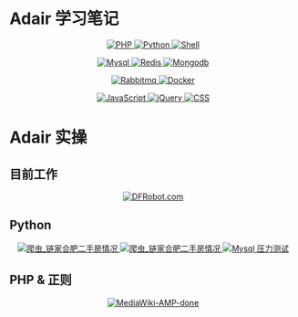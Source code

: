# Adair 学习笔记

<p align="center">
  <a href="https://github.com/guiyi/Adair-Study-notes/tree/master/PHP">
    <img src="https://img.shields.io/badge/PHP-done-brightgreen.svg" alt="PHP">
  </a>
  <a href="https://github.com/guiyi/python">
    <img src="https://img.shields.io/badge/Python-doing-blue.svg" alt="Python">
  </a>
  
  <a href="https://github.com/guiyi/shell">
    <img src="https://img.shields.io/badge/Shell-doing-blue.svg" alt="Shell">
  </a>
  
  
</p>
  
<p align="center">
  <a href="https://github.com/guiyi/database">
    <img src="https://img.shields.io/badge/Mysql-doing-blue.svg" alt="Mysql">
  </a>
  <a href="https://github.com/guiyi/PHP/tree/master/Redis">
    <img src="https://img.shields.io/badge/Redis-doing-blue.svg" alt="Redis">
  </a>
  <a href="https://github.com/guiyi/PHP/tree/master/mongodb">
    <img src="https://img.shields.io/badge/Mongodb-doing-blue.svg" alt="Mongodb">
  </a>
</p>
<p align="center">
  <a href="https://github.com/guiyi/PHP/tree/master/rabbitmq">
    <img src="https://img.shields.io/badge/Rabbitmq-doing-blue.svg" alt="Rabbitmq">
  </a>
  <a href="https://github.com/guiyi/PHP/tree/master/Docker">
    <img src="https://img.shields.io/badge/Docker-done-brightgreen.svg" alt="Docker">
  </a>
</p>
<p align="center">
  <a href="https://github.com/guiyi/Js">
    <img src="https://img.shields.io/badge/JavaScript-doing-blue.svg" alt="JavaScript">
  </a>
  <a href="https://github.com/guiyi/PHP/tree/master/jQuery">
    <img src="https://img.shields.io/badge/jQuery-doing-blue.svg" alt="jQuery">
  </a>
  <a href="https://github.com/guiyi/PHP/tree/master/css">
    <img src="https://img.shields.io/badge/CSS-doing-blue.svg" alt="CSS">
  </a>
</p>



# Adair 实操

## 目前工作

<p align="center">
  <a href="https://www.dfrobot.com">
      <img src="https://img.shields.io/badge/开发&维护 DFRobot.com-doing-blue.svg" alt="DFRobot.com">
  </a>
</p>


## Python
<p align="center">
  <a href="https://github.com/guiyi/Spider">
    <img src="https://img.shields.io/badge/爬虫_链家合肥二手房情况-done-brightgreen.svg" alt="爬虫_链家合肥二手房情况">
  </a>
  
  <a href="https://github.com/guiyi/CustomsDataMining">
    <img src="https://img.shields.io/badge/日志清洗处理-done-brightgreen.svg" alt="爬虫_链家合肥二手房情况">
  </a>
  
  <a href="https://github.com/guiyi/MysqlProcess">
    <img src="https://img.shields.io/badge/MysqlProcess-done-brightgreen.svg" alt="Mysql 压力测试">
  </a>
</p>

## PHP & 正则


<p align="center">
  <a href="https://github.com/guiyi/MediaWiki-AMP">
      <img src="https://img.shields.io/badge/MediaWiki AMP-done-brightgreen.svg" alt="MediaWiki-AMP-done">
  </a>
</p>
